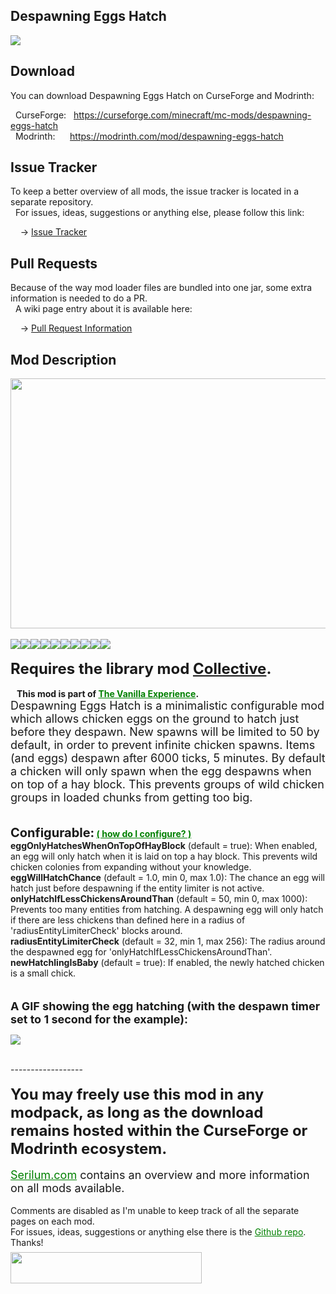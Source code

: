 <h2>Despawning Eggs Hatch</h2>
<p><a href="https://github.com/Serilum/Despawning-Eggs-Hatch"><img src="https://serilum.com/assets/data/logo/despawning-eggs-hatch.png"></a></p><h2>Download</h2>
<p>You can download Despawning Eggs Hatch on CurseForge and Modrinth:</p><p>&nbsp;&nbsp;CurseForge: &nbsp;&nbsp;<a href="https://curseforge.com/minecraft/mc-mods/despawning-eggs-hatch">https://curseforge.com/minecraft/mc-mods/despawning-eggs-hatch</a><br>&nbsp;&nbsp;Modrinth: &nbsp;&nbsp;&nbsp;&nbsp;&nbsp;<a href="https://modrinth.com/mod/despawning-eggs-hatch">https://modrinth.com/mod/despawning-eggs-hatch</a></p>
<h2>Issue Tracker</h2>
<p>To keep a better overview of all mods, the issue tracker is located in a separate repository.<br>&nbsp;&nbsp;For issues, ideas, suggestions or anything else, please follow this link:</p>
<p>&nbsp;&nbsp;&nbsp;&nbsp;-> <a href="https://github.com/ricksouth/serilum-mc-mods/issues">Issue Tracker</a></p>
<h2>Pull Requests</h2>
<p>Because of the way mod loader files are bundled into one jar, some extra information is needed to do a PR.<br>&nbsp;&nbsp;A wiki page entry about it is available here:</p>
<p>&nbsp;&nbsp;&nbsp;&nbsp;-> <a href="https://github.com/ricksouth/serilum-mc-mods/wiki/Pull-Request-Information">Pull Request Information</a></p>
<h2>Mod Description</h2>
<p><a href="https://serilum.com/" rel="nofollow"><img src="https://github.com/ricksouth/serilum-mc-mods/raw/master/description/a1.jpg" alt="" width="838" height="400"></a><br><br><img src="https://github.com/ricksouth/serilum-mc-mods/raw/master/description/Versions/header.png"><a href="https://legacy.curseforge.com/minecraft/mc-mods/despawning-eggs-hatch/files/all?filter-status=1&filter-game-version=1738749986:75125" rel="nofollow"><img src="https://github.com/ricksouth/serilum-mc-mods/raw/master/description/Versions/1_20.png"></a><a href="https://legacy.curseforge.com/minecraft/mc-mods/despawning-eggs-hatch/files/all?filter-status=1&filter-game-version=1738749986:73407" rel="nofollow"><img src="https://github.com/ricksouth/serilum-mc-mods/raw/master/description/Versions/1_19.png"></a><a href="https://legacy.curseforge.com/minecraft/mc-mods/despawning-eggs-hatch/files/all?filter-status=1&filter-game-version=1738749986:73250" rel="nofollow"><img src="https://github.com/ricksouth/serilum-mc-mods/raw/master/description/Versions/1_18.png"></a><a href="https://legacy.curseforge.com/minecraft/mc-mods/despawning-eggs-hatch/files/all?filter-status=1&filter-game-version=1738749986:73242" rel="nofollow"><img src="https://github.com/ricksouth/serilum-mc-mods/raw/master/description/Versions/1_17.png"></a><a href="https://legacy.curseforge.com/minecraft/mc-mods/despawning-eggs-hatch/files/all?filter-status=1&filter-game-version=1738749986:70886" rel="nofollow"><img src="https://github.com/ricksouth/serilum-mc-mods/raw/master/description/Versions/1_16.png"></a><a href="https://legacy.curseforge.com/minecraft/mc-mods/despawning-eggs-hatch/files/all?filter-status=1&filter-game-version=1738749986:68722" rel="nofollow"><img src="https://github.com/ricksouth/serilum-mc-mods/raw/master/description/Versions/1_15.png"></a><a href="https://legacy.curseforge.com/minecraft/mc-mods/despawning-eggs-hatch/files/all?filter-status=1&filter-game-version=1738749986:64806" rel="nofollow"><img src="https://github.com/ricksouth/serilum-mc-mods/raw/master/description/Versions/1_14.png"></a><a href="https://legacy.curseforge.com/minecraft/mc-mods/despawning-eggs-hatch/files/all?filter-status=1&filter-game-version=1738749986:55023" rel="nofollow"><img src="https://github.com/ricksouth/serilum-mc-mods/raw/master/description/Versions/1_13.png"></a><a href="https://legacy.curseforge.com/minecraft/mc-mods/despawning-eggs-hatch/files/all?filter-status=1&filter-game-version=1738749986:628" rel="nofollow"><img src="https://github.com/ricksouth/serilum-mc-mods/raw/master/description/Versions/1_12.png"></a><br><br><strong><span style="font-size:24px">Requires the library mod&nbsp;<a style="font-size:24px" href="https://www.curseforge.com/minecraft/mc-mods/collective" rel="nofollow">Collective</a>.</span></strong><strong>&nbsp;<br><br> &nbsp; &nbsp;This mod is part of <span style="color:#008000"><a style="color:#008000" href="https://curseforge.com/minecraft/modpacks/the-vanilla-experience" rel="nofollow">The Vanilla Experience</a></span>.</strong><br><span style="font-size:18px">Despawning Eggs Hatch is a minimalistic configurable mod which allows chicken eggs on the ground to hatch just before they despawn. New spawns will be limited to 50 by default, in order to prevent infinite chicken spawns. Items (and eggs) despawn after 6000 ticks, 5 minutes. By default a chicken will only spawn when the egg despawns when on top of a hay block. This prevents groups of wild chicken groups in loaded chunks from getting too big.</span><br><br><br><strong><span style="font-size:20px">Configurable:</span> <span style="color:#008000;font-size:14px"><a style="color:#008000" href="https://github.com/ricksouth/serilum-mc-mods/wiki/how-to-configure-mods" rel="nofollow">(&nbsp;how do I configure?&nbsp;)</a></span><br></strong><strong>eggOnlyHatchesWhenOnTopOfHayBlock</strong>&nbsp;(default = true): When enabled, an egg will only hatch when it is laid on top a hay block. This prevents wild chicken colonies from expanding without your knowledge.<br><strong>eggWillHatchChance</strong>&nbsp;(default = 1.0, min 0, max 1.0): The chance an egg will hatch just before despawning if the entity limiter is not active.<br><strong>onlyHatchIfLessChickensAroundThan</strong>&nbsp;(default = 50, min 0, max 1000): Prevents too many entities from hatching. A despawning egg will only hatch if there are less chickens than defined here in a radius of 'radiusEntityLimiterCheck' blocks around.<br><strong>radiusEntityLimiterCheck</strong>&nbsp;(default = 32, min 1, max 256): The radius around the despawned egg for 'onlyHatchIfLessChickensAroundThan'.<br><strong>newHatchlingIsBaby</strong>&nbsp;(default = true): If enabled, the newly hatched chicken is a small chick.<br><br><br><span style="font-size:18px"><strong>A GIF showing the egg hatching (with the despawn timer set to 1 second for the example):</strong></span></p>
<div class="spoiler">
<p><img src="https://github.com/ricksouth/serilum-mc-mods/raw/master/cdn/despawning-eggs-hatch/c.gif"></p>
</div>
<p><br>------------------<br><br><span style="font-size:24px"><strong>You may freely use this mod in any modpack, as long as the download remains hosted within the CurseForge or Modrinth ecosystem.</strong></span><br><br><span style="font-size:18px"><a style="font-size:18px;color:#008000" href="https://serilum.com/" rel="nofollow">Serilum.com</a> contains an overview and more information on all mods available.</span><br><br><span style="font-size:14px">Comments are disabled as I'm unable to keep track of all the separate pages on each mod.</span><span style="font-size:14px"><br>For issues, ideas, suggestions or anything else there is the&nbsp;<a style="font-size:14px;color:#008000" href="https://github.com/ricksouth/serilum-mc-mods/" rel="nofollow">Github repo</a>. Thanks!</span><span style="font-size:6px"><br><br></span><a href="https://ricksouth.com/donate" rel="nofollow"><img src="https://raw.githubusercontent.com/ricksouth/serilum-mc-mods/master/description/Shields/donation_rounded.svg" alt="" width="306" height="50"></a></p>